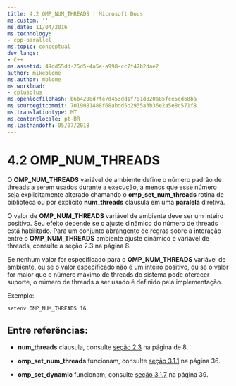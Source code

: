 ```yaml
---
title: 4.2 OMP_NUM_THREADS | Microsoft Docs
ms.custom: ''
ms.date: 11/04/2016
ms.technology:
- cpp-parallel
ms.topic: conceptual
dev_langs:
- C++
ms.assetid: 49dd55dd-25d5-4a5a-a998-cc7f47b2dae2
author: mikeblome
ms.author: mblome
ms.workload:
- cplusplus
ms.openlocfilehash: b6b4208d7fe7d453dd1f701d820a85fce5cd68ba
ms.sourcegitcommit: 7019081488f68abdd5b2935a3b36e2a5e8c571f8
ms.translationtype: MT
ms.contentlocale: pt-BR
ms.lasthandoff: 05/07/2018
---
```

# <a name="42-ompnumthreads"></a>4.2 OMP_NUM_THREADS
O **OMP_NUM_THREADS** variável de ambiente define o número padrão de threads a serem usados durante a execução, a menos que esse número seja explicitamente alterado chamando o **omp_set_num_threads** rotina de biblioteca ou por explícito **num_threads** cláusula em uma **paralela** diretiva.  
  
 O valor de **OMP_NUM_THREADS** variável de ambiente deve ser um inteiro positivo. Seu efeito depende se o ajuste dinâmico do número de threads está habilitado. Para um conjunto abrangente de regras sobre a interação entre o **OMP_NUM_THREADS** ambiente ajuste dinâmico e variável de threads, consulte a seção 2.3 na página 8.  
  
 Se nenhum valor for especificado para o **OMP_NUM_THREADS** variável de ambiente, ou se o valor especificado não é um inteiro positivo, ou se o valor for maior que o número máximo de threads do sistema pode oferecer suporte, o número de threads a ser usado é definido pela implementação.  
  
 Exemplo:  
  
```  
setenv OMP_NUM_THREADS 16  
```  
  
## <a name="cross-references"></a>Entre referências:  
  
-   **num_threads** cláusula, consulte [seção 2.3](../../parallel/openmp/2-3-parallel-construct.md) na página de 8.  
  
-   **omp_set_num_threads** funcionam, consulte [seção 3.1.1](../../parallel/openmp/3-1-1-omp-set-num-threads-function.md) na página 36.  
  
-   **omp_set_dynamic** funcionam, consulte [seção 3.1.7](../../parallel/openmp/3-1-7-omp-set-dynamic-function.md) na página 39.